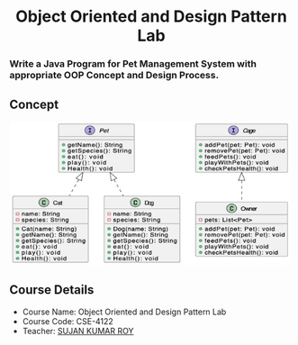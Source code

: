 
<h1 align="center">Object Oriented and Design Pattern Lab</h1>

### Write a Java Program for Pet Management System with appropriate OOP Concept and Design Process.

## Concept
<img src="Images/concept.jpg" width="500" height="255" alt="Images/concept.jpg">


## Course Details
- Course Name: Object Oriented and Design Pattern Lab 
- Course Code: CSE-4122
- Teacher: [SUJAN KUMAR ROY](http://rurfid.ru.ac.bd/ru_profile/public/teacher/22706109/profile)